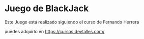 # Juego de BlackJack

Este Juego está realizado siguiendo el curso de Fernando Herrera

puedes adquirlo en https://cursos.devtalles.com/